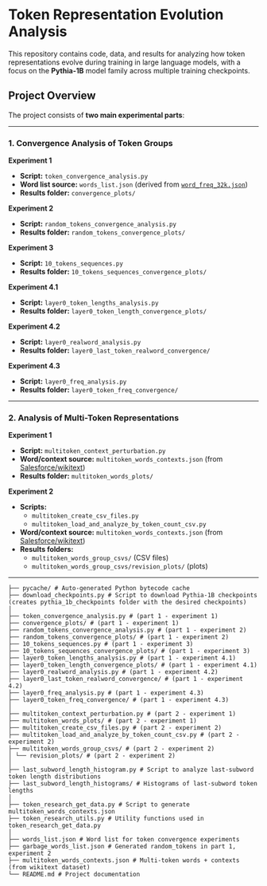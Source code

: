 # Token Representation Evolution Analysis

This repository contains code, data, and results for analyzing how token representations evolve during training in large language models, with a focus on the **Pythia-1B** model family across multiple training checkpoints.

## Project Overview

The project consists of **two main experimental parts**:

---

### 1. Convergence Analysis of Token Groups

**Experiment 1**  
- **Script:** `token_convergence_analysis.py`  
- **Word list source:** `words_list.json` (derived from [`word_freq_32k.json`](https://github.com/BilboBlockins/word-frequency-list-json/tree/master))  
- **Results folder:** `convergence_plots/`

**Experiment 2**  
- **Script:** `random_tokens_convergence_analysis.py`  
- **Results folder:** `random_tokens_convergence_plots/`

**Experiment 3**  
- **Script:** `10_tokens_sequences.py`  
- **Results folder:** `10_tokens_sequences_convergence_plots/`

**Experiment 4.1**  
- **Script:** `layer0_token_lengths_analysis.py`  
- **Results folder:** `layer0_token_length_convergence_plots/`

**Experiment 4.2**  
- **Script:** `layer0_realword_analysis.py`  
- **Results folder:** `layer0_last_token_realword_convergence/`

**Experiment 4.3**  
- **Script:** `layer0_freq_analysis.py`  
- **Results folder:** `layer0_token_freq_convergence/`

---

### 2. Analysis of Multi-Token Representations

**Experiment 1**  
- **Script:** `multitoken_context_perturbation.py`  
- **Word/context source:** `multitoken_words_contexts.json` (from [Salesforce/wikitext](https://huggingface.co/datasets/Salesforce/wikitext))  
- **Results folder:** `multitoken_words_plots/`

**Experiment 2**  
- **Scripts:**  
  - `multitoken_create_csv_files.py`  
  - `multitoken_load_and_analyze_by_token_count_csv.py`  
- **Word/context source:** `multitoken_words_contexts.json` (from [Salesforce/wikitext](https://huggingface.co/datasets/Salesforce/wikitext))  
- **Results folders:**  
  - `multitoken_words_group_csvs/` (CSV files)  
  - `multitoken_words_group_csvs/revision_plots/` (plots)  

---
```## Repository Structure
├── pycache/ # Auto-generated Python bytecode cache
├── download_checkpoints.py # Script to download Pythia-1B checkpoints (creates pythia_1b_checkpoints folder with the desired checkpoints)
│
├── token_convergence_analysis.py # (part 1 - experiment 1)
├── convergence_plots/ # (part 1 - experiment 1)
├── random_tokens_convergence_analysis.py # (part 1 - experiment 2)
├── random_tokens_convergence_plots/ # (part 1 - experiment 2)
├── 10_tokens_sequences.py # (part 1 - experiment 3)
├── 10_tokens_sequences_convergence_plots/ # (part 1 - experiment 3)
├── layer0_token_lengths_analysis.py # (part 1 - experiment 4.1)
├── layer0_token_length_convergence_plots/ # (part 1 - experiment 4.1)
├── layer0_realword_analysis.py # (part 1 - experiment 4.2)
├── layer0_last_token_realword_convergence/ # (part 1 - experiment 4.2)
├── layer0_freq_analysis.py # (part 1 - experiment 4.3)
├── layer0_token_freq_convergence/ # (part 1 - experiment 4.3)
│
├── multitoken_context_perturbation.py # (part 2 - experiment 1)
├── multitoken_words_plots/ # (part 2 - experiment 1)
├── multitoken_create_csv_files.py # (part 2 - experiment 2)
├── multitoken_load_and_analyze_by_token_count_csv.py # (part 2 - experiment 2)
├── multitoken_words_group_csvs/ # (part 2 - experiment 2)
│ └── revision_plots/ # (part 2 - experiment 2)
│
├── last_subword_length_histogram.py # Script to analyze last-subword token length distributions
├── last_subword_length_histograms/ # Histograms of last-subword token lengths
│
├── token_research_get_data.py # Script to generate multitoken_words_contexts.json
├── token_research_utils.py # Utility functions used in token_research_get_data.py
│
├── words_list.json # Word list for token convergence experiments
├── garbage_words_list.json # Generated random_tokens in part 1, experiment 2 
├── multitoken_words_contexts.json # Multi-token words + contexts (from wikitext dataset)
└── README.md # Project documentation
```
